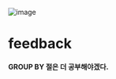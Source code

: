 ![image](https://user-images.githubusercontent.com/104501394/230867171-da011599-05b2-4091-a122-430fcc68b381.png)
# feedback
#### GROUP BY 절은 더 공부해야겠다.
